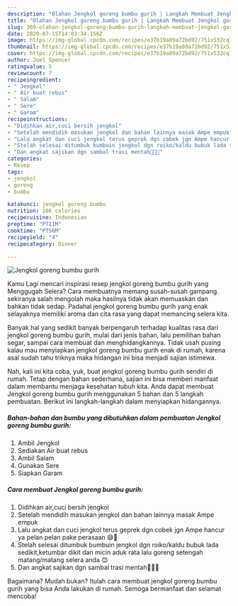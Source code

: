 ```yaml
---
description: "Olahan Jengkol goreng bumbu gurih | Langkah Membuat Jengkol goreng bumbu gurih Yang Bisa Manjain Lidah"
title: "Olahan Jengkol goreng bumbu gurih | Langkah Membuat Jengkol goreng bumbu gurih Yang Bisa Manjain Lidah"
slug: 369-olahan-jengkol-goreng-bumbu-gurih-langkah-membuat-jengkol-goreng-bumbu-gurih-yang-bisa-manjain-lidah
date: 2020-07-15T14:03:34.156Z
image: https://img-global.cpcdn.com/recipes/e37b19a89a72bd92/751x532cq70/jengkol-goreng-bumbu-gurih-foto-resep-utama.jpg
thumbnail: https://img-global.cpcdn.com/recipes/e37b19a89a72bd92/751x532cq70/jengkol-goreng-bumbu-gurih-foto-resep-utama.jpg
cover: https://img-global.cpcdn.com/recipes/e37b19a89a72bd92/751x532cq70/jengkol-goreng-bumbu-gurih-foto-resep-utama.jpg
author: Joel Spencer
ratingvalue: 5
reviewcount: 7
recipeingredient:
- " Jengkol"
- " Air buat rebus"
- " Salam"
- " Sere"
- " Garam"
recipeinstructions:
- "Didihkan air,cuci bersih jengkol"
- "Setelah mendidih masukan jengkol dan bahan lainnya masak Ampe empuk"
- "Lalu angkat dan cuci jengkol terus geprek dgn cobek jgn Ampe hancur ya pelan pelan pake perasaan 😄🙏"
- "Stelah selesai ditumbuk bumbuin jengkol dgn roiko/kaldu bubuk lada sedikit,ketumbar dikit dan micin aduk rata lalu goreng setengah matang/matang selera anda 😊"
- "Dan angkat sajikan dgn sambal trasi mentah🤤🤤🤤"
categories:
- Resep
tags:
- jengkol
- goreng
- bumbu

katakunci: jengkol goreng bumbu 
nutrition: 286 calories
recipecuisine: Indonesian
preptime: "PT11M"
cooktime: "PT56M"
recipeyield: "4"
recipecategory: Dinner

---
```



![Jengkol goreng bumbu gurih](https://img-global.cpcdn.com/recipes/e37b19a89a72bd92/751x532cq70/jengkol-goreng-bumbu-gurih-foto-resep-utama.jpg)

Kamu Lagi mencari inspirasi resep jengkol goreng bumbu gurih yang Menggugah Selera? Cara membuatnya memang susah-susah gampang. sekiranya salah mengolah maka hasilnya tidak akan memuaskan dan bahkan tidak sedap. Padahal jengkol goreng bumbu gurih yang enak selayaknya memiliki aroma dan cita rasa yang dapat memancing selera kita.

Banyak hal yang sedikit banyak berpengaruh terhadap kualitas rasa dari jengkol goreng bumbu gurih, mulai dari jenis bahan, lalu pemilihan bahan segar, sampai cara membuat dan menghidangkannya. Tidak usah pusing kalau mau menyiapkan jengkol goreng bumbu gurih enak di rumah, karena asal sudah tahu triknya maka hidangan ini bisa menjadi sajian istimewa.




Nah, kali ini kita coba, yuk, buat jengkol goreng bumbu gurih sendiri di rumah. Tetap dengan bahan sederhana, sajian ini bisa memberi manfaat dalam membantu menjaga kesehatan tubuh kita. Anda dapat membuat Jengkol goreng bumbu gurih menggunakan 5 bahan dan 5 langkah pembuatan. Berikut ini langkah-langkah dalam menyiapkan hidangannya.

<!--inarticleads1-->

##### Bahan-bahan dan bumbu yang dibutuhkan dalam pembuatan Jengkol goreng bumbu gurih:

1. Ambil  Jengkol
1. Sediakan  Air buat rebus
1. Ambil  Salam
1. Gunakan  Sere
1. Siapkan  Garam




<!--inarticleads2-->

##### Cara membuat Jengkol goreng bumbu gurih:

1. Didihkan air,cuci bersih jengkol
1. Setelah mendidih masukan jengkol dan bahan lainnya masak Ampe empuk
1. Lalu angkat dan cuci jengkol terus geprek dgn cobek jgn Ampe hancur ya pelan pelan pake perasaan 😄🙏
1. Stelah selesai ditumbuk bumbuin jengkol dgn roiko/kaldu bubuk lada sedikit,ketumbar dikit dan micin aduk rata lalu goreng setengah matang/matang selera anda 😊
1. Dan angkat sajikan dgn sambal trasi mentah🤤🤤🤤




Bagaimana? Mudah bukan? Itulah cara membuat jengkol goreng bumbu gurih yang bisa Anda lakukan di rumah. Semoga bermanfaat dan selamat mencoba!
